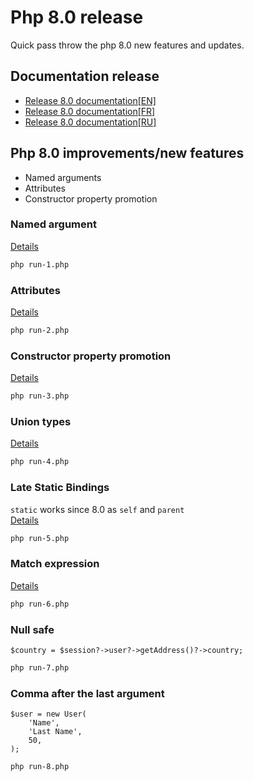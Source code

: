 # Php 8.0 release

Quick pass throw the php 8.0 new features and updates.

## Documentation release

* [Release 8.0 documentation[EN]](https://www.php.net/releases/8.0/en.php)
* [Release 8.0 documentation[FR]](https://www.php.net/releases/8.0/fr.php)
* [Release 8.0 documentation[RU]](https://www.php.net/releases/8.0/ru.php)

## Php 8.0 improvements/new features

- Named arguments
- Attributes
- Constructor property promotion

### Named argument

[Details](https://wiki.php.net/rfc/named_params)

```bash
php run-1.php
```

### Attributes

[Details](https://www.php.net/manual/en/language.attributes.php)

```bash
php run-2.php
```

### Constructor property promotion

[Details](https://www.php.net/manual/en/language.oop5.decon.php#language.oop5.decon.constructor.promotion)

```bash
php run-3.php
```

### Union types

[Details](https://www.php.net/manual/en/language.oop5.decon.php#language.oop5.decon.constructor.promotion)

```bash
php run-4.php
```

### Late Static Bindings
`static` works since 8.0 as `self` and `parent`   
[Details](https://www.php.net/manual/en/language.oop5.late-static-bindings.php)

```bash
php run-5.php
```



### Match expression
[Details](https://www.php.net/manual/en/control-structures.match.php)

```bash
php run-6.php
```

### Null safe
```
$country = $session?->user?->getAddress()?->country;
```

```bash
php run-7.php
```

### Comma after the last argument
```
$user = new User(
    'Name',
    'Last Name',
    50,
);
```

```bash
php run-8.php
```
